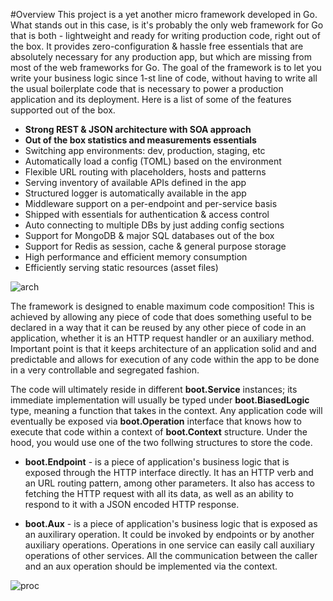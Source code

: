 #Overview
This project is a yet another micro framework developed in Go. What
stands out in this case, is it's probably the only web framework for
Go that is both - lightweight and ready for writing production code,
right out of the box. It provides zero-configuration & hassle free
essentials that are absolutely necessary for any production app, but
which are missing from most of the web frameworks for Go. The goal
of the framework is to let you write your business logic since 1-st
line of code, without having to write all the usual boilerplate code
that is necessary to power a production application and its deployment.
Here is a list of some of the features supported out of the box.
  
* **Strong REST & JSON architecture with SOA approach**
* **Out of the box statistics and measurements essentials**
* Switching app environments: dev, production, staging, etc
* Automatically load a config (TOML) based on the environment
* Flexible URL routing with placeholders, hosts and patterns
* Serving inventory of available APIs defined in the app
* Structured logger is automatically available in the app
* Middleware support on a per-endpoint and per-service basis
* Shipped with essentials for authentication & access control
* Auto connecting to multiple DBs by just adding config sections
* Support for MongoDB & major SQL databases out of the box
* Support for Redis as session, cache & general purpose storage
* High performance and efficient memory consumption
* Efficiently serving static resources (asset files)

![arch](https://raw.github.com/ts33kr/boot/master/design/boot-arch.png)

The framework is designed to enable maximum code composition! This is
achieved by allowing any piece of code that does something useful to be
declared in a way that it can be reused by any other piece of code in an
application, whether it is an HTTP request handler or an auxiliary method.
Important point is that it keeps architecture of an application solid and
and predictable and allows for execution of any code within the app to be
done in a very controllable and segregated fashion.

The code will ultimately reside in different **boot.Service** instances;
its immediate implementation will usually be typed under **boot.BiasedLogic**
type, meaning a function that takes in the context. Any application code
will eventually be exposed via **boot.Operation** interface that knows how
to execute that code within a context of **boot.Context** structure. Under
the hood, you would use one of the two follwing structures to store the code.

* **boot.Endpoint** - is a piece of application's business logic that
is exposed through the HTTP interface directly. It has an HTTP verb and
an URL routing pattern, among other parameters. It also has access to
fetching the HTTP request with all its data, as well as an ability to
respond to it with a JSON encoded HTTP response.

* **boot.Aux** - is a piece of application's business logic that
is exposed as an auxilirary operation. It could be invoked by endpoints
or by another auxiliary operations. Operations in one service can easily
call auxiliary operations of other services. All the communication between
the caller and an aux operation should be implemented via the context.

![proc](https://raw.github.com/ts33kr/boot/master/design/boot-proc.png)
